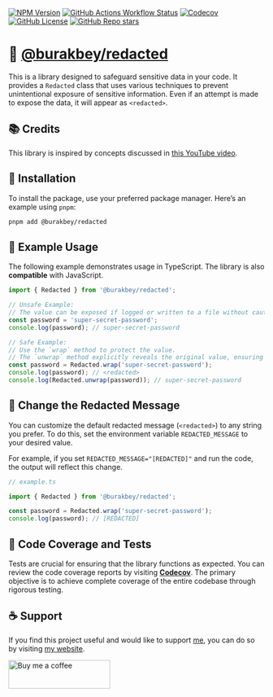 [![NPM Version](https://img.shields.io/npm/v/%40burakbey%2Fredacted?style=for-the-badge&logo=npm&color=blue&cacheSeconds=3600)](https://npmjs.com/package/@burakbey/redacted)
[![GitHub Actions Workflow Status](https://img.shields.io/github/actions/workflow/status/bur4kbey/redacted/test.yaml?style=for-the-badge&label=tests&cacheSeconds=3600)](https://github.com/BUR4KBEY/redacted/actions/workflows/test.yaml)
[![Codecov](https://img.shields.io/codecov/c/github/bur4kbey/redacted?style=for-the-badge&cacheSeconds=3600)](https://app.codecov.io/gh/BUR4KBEY/redacted)
[![GitHub License](https://img.shields.io/github/license/bur4kbey/redacted?style=for-the-badge)](https://github.com/BUR4KBEY/redacted/blob/main/LICENSE)
[![GitHub Repo stars](https://img.shields.io/github/stars/bur4kbey/redacted?style=for-the-badge&label=%E2%AD%90%20STARS&color=yellow&cacheSeconds=3600)](https://github.com/BUR4KBEY/redacted)

# 🔐 [@burakbey/redacted](https://npmjs.com/package/@burakbey/redacted)

This is a library designed to safeguard sensitive data in your code. It provides a `Redacted` class that uses various techniques to prevent unintentional exposure of sensitive information. Even if an attempt is made to expose the data, it will appear as `<redacted>`.

## 📚 Credits

This library is inspired by concepts discussed in [this YouTube video](https://www.youtube.com/watch?v=p5J8b54ZxOk).

## 🚀 Installation

To install the package, use your preferred package manager. Here’s an example using `pnpm`:

```bash
pnpm add @burakbey/redacted
```

## 📝 Example Usage

The following example demonstrates usage in TypeScript. The library is also **compatible** with JavaScript.

```typescript
import { Redacted } from '@burakbey/redacted';

// Unsafe Example:
// The value can be exposed if logged or written to a file without caution.
const password = 'super-secret-password';
console.log(password); // super-secret-password

// Safe Example:
// Use the `wrap` method to protect the value.
// The `unwrap` method explicitly reveals the original value, ensuring intentional access.
const password = Redacted.wrap('super-secret-password');
console.log(password); // <redacted>
console.log(Redacted.unwrap(password)); // super-secret-password
```

## 🔄 Change the Redacted Message

You can customize the default redacted message (`<redacted>`) to any string you prefer. To do this, set the environment variable `REDACTED_MESSAGE` to your desired value.

For example, if you set `REDACTED_MESSAGE="[REDACTED]"` and run the code, the output will reflect this change.

```ts
// example.ts

import { Redacted } from '@burakbey/redacted';

const password = Redacted.wrap('super-secret-password');
console.log(password); // [REDACTED]
```

## 🧪 Code Coverage and Tests

Tests are crucial for ensuring that the library functions as expected. You can review the code coverage reports by visiting [**Codecov**](https://app.codecov.io/gh/BUR4KBEY/redacted). The primary objective is to achieve complete coverage of the entire codebase through rigorous testing.

## ☕ Support

If you find this project useful and would like to support [me](https://github.com/BUR4KBEY), you can do so by visiting [my website](https://burakbey.dev).

<a href="https://burakbey.dev" target="_blank"><img src="https://burakbey.dev/github_support_snippet.png" style="height: 56px !important;width: 200px !important;" alt="Buy me a coffee"></img></a>
